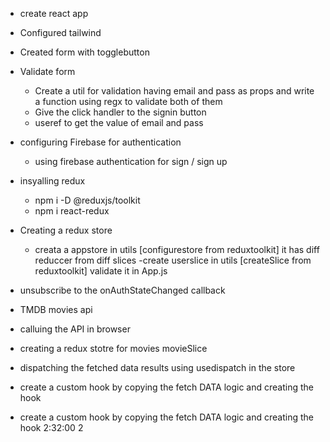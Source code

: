 - create react app
- Configured tailwind
- Created form with togglebutton
- Validate form

  - Create a util for validation having email and pass as props and write a function using regx to validate both of them
  - Give the click handler to the signin button
  - useref to get the value of email and pass

- configuring Firebase for authentication

  - using firebase authentication for sign / sign up

- insyalling redux

  - npm i -D @reduxjs/toolkit
  - npm i react-redux

- Creating a redux store

  - creata a appstore in utils [configurestore from reduxtoolkit] it has diff reduccer from diff slices
    -create userslice in utils [createSlice from reduxtoolkit]
    validate it in App.js

- unsubscribe to the onAuthStateChanged callback

- TMDB movies api
- calluing the API in browser
- creating a redux stotre for movies movieSlice
- dispatching the fetched data results using usedispatch in the store
- create a custom hook by copying the fetch DATA logic and creating the hook
- create a custom hook by copying the fetch DATA logic and creating the hook 2:32:00 2
